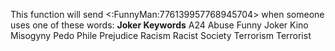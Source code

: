 This function will send <:FunnyMan:776139957768945704> when someone uses one of these words:
**Joker Keywords**
	A24
	Abuse
	Funny
	Joker
	Kino
	Misogyny
	Pedo
	Phile
	Prejudice
	Racism
	Racist
	Society
	Terrorism
	Terrorist
